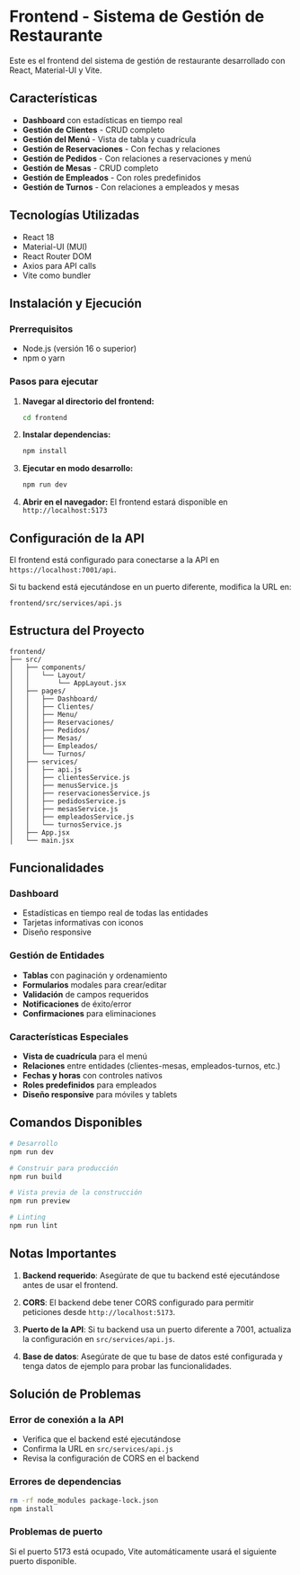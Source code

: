 # Frontend - Sistema de Gestión de Restaurante

Este es el frontend del sistema de gestión de restaurante desarrollado con React, Material-UI y Vite.

## Características

- **Dashboard** con estadísticas en tiempo real
- **Gestión de Clientes** - CRUD completo
- **Gestión del Menú** - Vista de tabla y cuadrícula
- **Gestión de Reservaciones** - Con fechas y relaciones
- **Gestión de Pedidos** - Con relaciones a reservaciones y menú
- **Gestión de Mesas** - CRUD completo
- **Gestión de Empleados** - Con roles predefinidos
- **Gestión de Turnos** - Con relaciones a empleados y mesas

## Tecnologías Utilizadas

- React 18
- Material-UI (MUI)
- React Router DOM
- Axios para API calls
- Vite como bundler

## Instalación y Ejecución

### Prerrequisitos

- Node.js (versión 16 o superior)
- npm o yarn

### Pasos para ejecutar

1. **Navegar al directorio del frontend:**
   ```bash
   cd frontend
   ```

2. **Instalar dependencias:**
   ```bash
   npm install
   ```

3. **Ejecutar en modo desarrollo:**
   ```bash
   npm run dev
   ```

4. **Abrir en el navegador:**
   El frontend estará disponible en `http://localhost:5173`

## Configuración de la API

El frontend está configurado para conectarse a la API en `https://localhost:7001/api`. 

Si tu backend está ejecutándose en un puerto diferente, modifica la URL en:
```
frontend/src/services/api.js
```

## Estructura del Proyecto

```
frontend/
├── src/
│   ├── components/
│   │   └── Layout/
│   │       └── AppLayout.jsx
│   ├── pages/
│   │   ├── Dashboard/
│   │   ├── Clientes/
│   │   ├── Menu/
│   │   ├── Reservaciones/
│   │   ├── Pedidos/
│   │   ├── Mesas/
│   │   ├── Empleados/
│   │   └── Turnos/
│   ├── services/
│   │   ├── api.js
│   │   ├── clientesService.js
│   │   ├── menusService.js
│   │   ├── reservacionesService.js
│   │   ├── pedidosService.js
│   │   ├── mesasService.js
│   │   ├── empleadosService.js
│   │   └── turnosService.js
│   ├── App.jsx
│   └── main.jsx
```

## Funcionalidades

### Dashboard
- Estadísticas en tiempo real de todas las entidades
- Tarjetas informativas con iconos
- Diseño responsive

### Gestión de Entidades
- **Tablas** con paginación y ordenamiento
- **Formularios** modales para crear/editar
- **Validación** de campos requeridos
- **Notificaciones** de éxito/error
- **Confirmaciones** para eliminaciones

### Características Especiales
- **Vista de cuadrícula** para el menú
- **Relaciones** entre entidades (clientes-mesas, empleados-turnos, etc.)
- **Fechas y horas** con controles nativos
- **Roles predefinidos** para empleados
- **Diseño responsive** para móviles y tablets

## Comandos Disponibles

```bash
# Desarrollo
npm run dev

# Construir para producción
npm run build

# Vista previa de la construcción
npm run preview

# Linting
npm run lint
```

## Notas Importantes

1. **Backend requerido**: Asegúrate de que tu backend esté ejecutándose antes de usar el frontend.

2. **CORS**: El backend debe tener CORS configurado para permitir peticiones desde `http://localhost:5173`.

3. **Puerto de la API**: Si tu backend usa un puerto diferente a 7001, actualiza la configuración en `src/services/api.js`.

4. **Base de datos**: Asegúrate de que tu base de datos esté configurada y tenga datos de ejemplo para probar las funcionalidades.

## Solución de Problemas

### Error de conexión a la API
- Verifica que el backend esté ejecutándose
- Confirma la URL en `src/services/api.js`
- Revisa la configuración de CORS en el backend

### Errores de dependencias
```bash
rm -rf node_modules package-lock.json
npm install
```

### Problemas de puerto
Si el puerto 5173 está ocupado, Vite automáticamente usará el siguiente puerto disponible.
